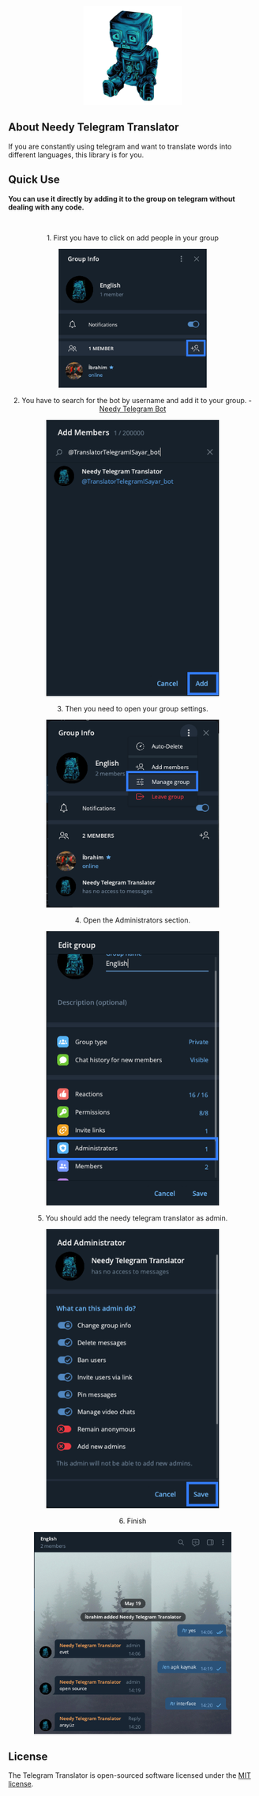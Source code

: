 <p align="center"><a href="https://github.com/ibrahimsayar/telegram-translator" target="_blank"><img src="https://raw.githubusercontent.com/ibrahimsayar/telegram-translator/main/public/images/needy-bot-api-logo.png" width="200"></a></p>

## About Needy Telegram Translator

If you are constantly using telegram and want to translate words into different languages, this library is for you.

## Quick Use

**You can use it directly by adding it to the group on telegram without dealing with any code.**

<br>

<p align="center">1. First you have to click on add people in your group</p>

<p align="center"><img src="https://raw.githubusercontent.com/ibrahimsayar/telegram-translator/main/public/images/readme-files/quick-step-1.png" width="300"></p>

<p align="center">2. You have to search for the bot by username and add it to your group. - <a href="https://t.me/TranslatorTelegramISayar_bot" target="_blank"> Needy Telegram Bot</a></p>

<p align="center"><img src="https://raw.githubusercontent.com/ibrahimsayar/telegram-translator/main/public/images/readme-files/quick-step-2.png" width="350"></p>

<p align="center">3. Then you need to open your group settings.</p></p>

<p align="center"><img src="https://raw.githubusercontent.com/ibrahimsayar/telegram-translator/main/public/images/readme-files/quick-step-3.png" width="350"></p>

<p align="center">4. Open the Administrators section.</p>

<p align="center"><img src="https://raw.githubusercontent.com/ibrahimsayar/telegram-translator/main/public/images/readme-files/quick-step-4.png" width="350"></p>

<p align="center">5. You should add the needy telegram translator as admin.</p>

<p align="center"><img src="https://raw.githubusercontent.com/ibrahimsayar/telegram-translator/main/public/images/readme-files/quick-step-5.png" width="350"></p>

<p align="center">6. Finish</p>

<p align="center"><img src="https://raw.githubusercontent.com/ibrahimsayar/telegram-translator/main/public/images/readme-files/quick-step-6.png" width="400"></p>

## License

The Telegram Translator is open-sourced software licensed under the [MIT license](https://opensource.org/licenses/MIT).
